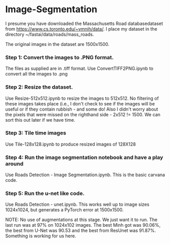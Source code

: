 # Image-Segmentation

I presume you have downloaded the Massachusetts Road databasedataset from https://www.cs.toronto.edu/~vmnih/data/.  I place my dataset in the directory ~/fastai/data/roads/mass_roads.

The original images in the dataset are 1500x1500.  

### Step 1: Convert the images to .PNG format.

The files as supplied are in .tiff format.  Use ConvertTIFF2PNG.ipynb to convert all the images to .png

### Step 2: Resize the dataset.

Use Resize-512x512.ipynb to resize the images to 512x512.  No filtering of these images takes place (i.e., I don't check to see if the images will be useful or if they contain rubbish - and some do! Also I didn't worry about the pixels that were missed on the righthand side - 2x512 != 1500.  We can sort this out later if we have time.

### Step 3: Tile time images

Use Tile-128x128.ipynb to produce resized images of 128X128

### Step 4: Run the image segmentation notebook and have a play around

Use Roads Detection - Image Segmentation.ipynb. This is the basic carvana code.

### Step 5: Run the u-net like code.

Use Roads Detection - unet.ipynb.  This works well up to image sizes 1024x1024, but generates a PyTorch error at 1500x1500.

NOTE: No use of augmentations at this stage.  We just want it to run. The last run was at 97% on 1024x102 images. The best Minh got was 90.06%, the best from U-Net was 90.53 and the best from ResUnet was 91.87%.  Something is working for us here.
